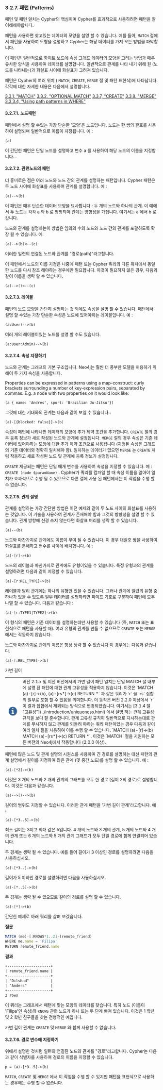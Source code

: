 ### 3.2.7. 패턴 (Patterns)

패턴 및 패턴 일치는 Cypher의 핵심이며 Cypher를 효과적으로 사용하려면 패턴을 잘 이해해야합니다.

패턴을 사용하면 찾고있는 데이터의 모양을 설명 할 수 있습니다. 예를 들어, `MATCH` 절에서 패턴을 사용하여 도형을 설명하고 Cypher는 해당 데이터를 가져 오는 방법을 파악합니다.


이 패턴은 일반적으로 화이트 보드에 속성 그래프 데이터의 모양을 그리는 방법과 매우 유사한 양식을 사용하여 데이터를 설명합니다. 일반적으로 관계를 나타 내기 위해 원 (노드를 나타내는)과 화살표 사이에 화살표가 그려져 있습니다.

패턴은 Cypher의 여러 위치 ( `MATCH`, `CREATE`, `MERGE` 절 및 패턴 표현식)에 나타납니다. 각각에 대한 자세한 내용은 다음에서 설명합니다.

[3.3.1, "MATCH"](../clauses/match.html)
[3.3.2, "OPTIONAL MATCH"](../clauses/optional-match.html)
[3.3.7, "CREATE"](../clauses/create.html)
[3.3.8, "MERGE"](../clauses/merge.html)
[3.3.3.4, "Using path patterns in WHERE"](../clauses/where.html#query-where-patterns)

#### 3.2.7.1. 노드패턴
패턴에서 설명 할 수있는 가장 단순한 '모양'은 노드입니다. 노드는 한 쌍의 괄호를 사용하여 설명되며 일반적으로 이름이 지정됩니다. 예 :

```
(a)
```
이 간단한 패턴은 단일 노드를 설명하고 변수 a 를 사용하여 해당 노드의 이름을 지정합니다. .

#### 3.2.7.2. 관련노드의 패턴

더 흥미로운 점은 여러 노드와 노드 간의 관계를 설명하는 패턴입니다. Cypher 패턴은 두 노드 사이에 화살표를 사용하여 관계를 설명합니다. 예 :

```
(a)-->(b)
```
이 패턴은 매우 단순한 데이터 모양을 묘사합니다 : 두 개의 노드와 하나의 관계. 이 예에서 두 노드는 각각 a 와 b 로 명명되며 관계는 방향성을 가집니다. 여기서는 a 에서 b 로 갑니다.

노드와 관계를 설명하는이 방법은 임의의 수의 노드와 노드 간의 관계를 포괄하도록 확장 될 수 있습니다. 예:
```
(a)-->(b)<--(c)
```

이러한 일련의 연결된 노드와 관계를 "경로(path)"라고합니다.

이 패턴에서 노드의 이름 지정은 나중에 패턴 또는 Cypher 쿼리의 다른 위치에서 동일한 노드를 다시 참조 해야하는 경우에만 필요합니다. 이것이 필요하지 않은 경우, 다음과 같이 이름을 생략 할 수 있습니다.

```
(a)-->()<--(c)
```

#### 3.2.7.3. 레이블

패턴의 노드 모양을 간단히 설명하는 것 외에도 속성을 설명 할 수 있습니다. 패턴에서 설명 할 수있는 가장 단순한 속성은 노드에 있어야하는 레이블입니다. 예 :

```
(a:User)-->(b)
```

여러 개의 레이블이있는 노드를 설명 할 수도 있습니다.

```
(a:User:Admin)-->(b)
```

#### 3.2.7.4. 속성 지정하기

노드와 관계는 그래프의 기본 구조입니다. Neo4j는 훨씬 더 풍부한 모델을 허용하기 위해이 두 가지 속성을 사용합니다.


Properties can be expressed in patterns using a map-construct: curly brackets surrounding a number of key-expression pairs, separated by commas. E.g. a node with two properties on it would look like:

```
(a { name: 'Andres', sport: 'Brazilian Ju-Jitsu'})
```

그것에 대한 기대와의 관계는 다음과 같이 보일 수 있습니다.:
```
(a)-[{blocked: false}]->(b)
```
속성이 패턴에 나타나면 데이터의 모양에 추가 제약 조건을 추가합니다. `CREATE` 절의 경우 등록 정보가 새로 작성된 노드와 관계에 설정됩니다. `MERGE` 절의 경우 속성은 기존 데이터에 있어야하는 모양에 대한 추가 제약 조건으로 사용됩니다 (지정된 속성은 그래프의 기존 데이터와 정확히 일치해야 함). 일치하는 데이터가 없으면 `MERGE` 는 `CREATE` 처럼 작동하고 새로 작성된 노드 및 관계에 등록 정보가 설정됩니다.

`CREATE` 제공되는 패턴은 단일 매개 변수를 사용하여 속성을 지정할 수 있습니다. 예 : `CREATE (node $paramName)` . Cypher가 쿼리를 컴파일 할 때 속성 이름을 알아야 일치가 효과적으로 수행 될 수 있으므로 다른 절에 사용 된 패턴에서는 이 작업을 수행 할 수 없습니다.

#### 3.2.7.5. 관계 설명

관계를 설명하는 가장 간단한 방법은 이전 예제와 같이 두 노드 사이의 화살표를 사용하는 것입니다. 이 기술을 사용하여 관계가 존재해야 함과 그것의 방향성을 설명 할 수 있습니다. 관계 방향에 신경 쓰지 않는다면 화살표 머리를 생략 할 수 있습니다.

```
(a)--(b)
```

노드와 마찬가지로 관계에도 이름이 부여 될 수 있습니다. 이 경우 대괄호 쌍을 사용하여 화살표를 분해하고 변수를 사이에 배치합니다. 예 :

```
(a)-[r]->(b)
```

노드의 레이블과 마찬가지로 관계에도 유형이있을 수 있습니다. 특정 유형과의 관계를 설명하려면 다음과 같이 지정할 수 있습니다.

```
(a)-[r:REL_TYPE]->(b)
```

레이블과 달리 관계에는 하나의 유형만 있을 수 있습니다. 그러나 관계에 일련의 유형 중 하나가 있을 수 있도록 일부 데이터를 설명하려면 파이프 기호로 구분하여 패턴에 모두 나열 할 수 있습니다. 다음과 같습니다 :

```
(a)-[r:TYPE1|TYPE2]->(b)
```

이 형식의 패턴은 기존 데이터를 설명하는데만 사용할 수 있습니다 (즉, `MATCH` 또는 표현식으로 패턴을 사용할 때). 여러 유형의 관계를 만들 수 없으므로 `CREATE` 또는 `MERGE`에서는 작동하지 않습니다.


노드와 마찬가지로 관계의 이름은 항상 생략 할 수 있습니다.이 경우에는 다음과 같습니다.

```
(a)-[:REL_TYPE]->(b)
```

가변 길이

<table width=1200><tr><td><i class="fa icon-alert-circle" title="important"></i><img src="./img/note.gif" width="70"></td><td width=90%>버전 2.1.x 및 이전 버전에서의 가변 길이 패턴 일치는 단일 MATCH 절 내부에 설명 된 패턴에 대한 관계 고유성을 적용하지 않습니다. 이것은 `MATCH (a)-[r]->(b), (a)-[rs*]->(c) RETURN *` 과 같은 쿼리가 `r` 을 `rs` 집합의 일부로 포함 할 수 있음을 의미합니다. 이 동작은 버전 2.2.0 이상에서 `r` 이 결과 집합에서 제외되는 방식으로 변경되었습니다. 여기서는 [3.1.4 절 "고유성"](../introduction/uniqueness.html) 에서 설명 하는 관계 고유성 규칙을 보다 잘 준수합니다. 관계 고유성 규칙이 일반적으로 지시하는대로 관계를 무시하지 않고 관계를 되돌려 야하는 쿼리 패턴이있는 경우 다음과 같이 여러 일치 절을 사용하여 이를 수행 할 수 있습니다. `MATCH (a)-[r]->(b) MATCH (a)-[rs*]->(c) RETURN *`. 이것은 `MATCH` 절을 지원하는 모든 버전의 Neo4j에서 작동합니다 (2.0.0 이상).</td></tr><table>

패턴에 많은 노드 및 관계 설명의 시퀀스를 사용하여 긴 경로를 설명하는 대신 패턴의 관계 설명에서 길이를 지정하여 많은 관계 (및 중간 노드)를 설명 할 수 있습니다. 예 :

```
(a)-[*2]->(b)
```

이것은 3 개의 노드와 2 개의 관계의 그래프를 모두 한 경로 (길이 2의 경로)로 설명합니다. 이것은 다음과 같습니다.

```
(a)-->()-->(b)
```

길이의 범위도 지정할 수 있습니다. 이러한 관계 패턴을 '가변 길이 관계'라고합니다. 예 :

```
(a)-[*3..5]->(b)
```

최소 길이는 3이고 최대 값은 5입니다. 4 개의 노드와 3 개의 관계, 5 개의 노드와 4 개의 관계 또는 6 개의 노드와 5 개의 관계 그래프가 모두 단일 경로에 함께 연결되어 있습니다.


두 경계는 생략 될 수 있습니다. 예를 들어 길이가 3 이상인 경로를 설명하려면 다음을 사용하십시오.

```
(a)-[*3..]->(b)
```

길이가 5 이하인 경로를 설명하려면 다음을 사용하십시오.

```
(a)-[*..5]->(b)
```

두 경계는 생략 될 수 있으므로 길이의 경로를 설명 할 수 있습니다.

```
(a)-[*]->(b)
```

간단한 예제로 아래 쿼리를 살펴 보겠습니다.

**질문**
```Javascript
MATCH (me)-[:KNOWS*1..2]-(remote_friend)
WHERE me.name = 'Filipa'
RETURN remote_friend.name
```

**결과**
```
+--------------------+
| remote_friend.name |
+--------------------+
| "Dilshad"          |
| "Anders"           |
+--------------------+
2 rows
```

이 쿼리는 그래프에서 패턴에 맞는 모양의 데이터를 찾습니다. 특히 노드 (이름이 'Filipa'인 속성)와 `KNOWS` 관련 노드가 하나 또는 두 단계 빠져 있습니다. 이것은 1 학년 및 2 학년 친구들을 찾는 전형적인 예입니다.


가변 길이 관계는 `CREATE` 및 `MERGE` 와 함께 사용할 수 없습니다.


#### 3.2.7.6. 경로 변수에 지정하기

위에서 설명한 것처럼 일련의 연결된 노드와 관계를 "경로"라고합니다. Cypher는 다음과 같이 식별자를 사용하여 경로의 이름을 지정할 수 있습니다.

```
p = (a)-[*3..5]->(b)
```

`MATCH`, `CREATE` 및 `MERGE` 에서 이 작업을 수행 할 수 있지만 패턴을 표현식으로 사용하는 경우에는 수행 할 수 없습니다.
